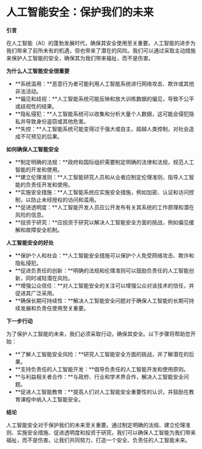# 人工智能安全：保护我们的未来

**引言**

在人工智能（AI）的蓬勃发展时代，确保其安全使用至关重要。人工智能的进步为我们带来了前所未有的机遇，但也带来了潜在的风险。我们可以通过采取主动措施来保护人工智能的安全，确保其为我们带来福祉，而不是伤害。

**为什么人工智能安全很重要**

* **系统滥用：**恶意行为者可能利用人工智能系统进行网络攻击、欺诈或其他非法活动。
* **偏见和歧视：**人工智能系统可能反映和放大训练数据的偏见，导致不公平或歧视性的结果。
* **隐私侵犯：**人工智能系统可以收集和分析大量个人数据，这可能会侵犯隐私并导致身份盗窃或其他危害。
* **失控：**人工智能系统可能变得过于强大或自主，超越人类控制，对社会造成不可预见的后果。

**如何确保人工智能安全**

* **制定明确的法规：**政府和国际组织需要制定明确的法律和法规，规范人工智能的开发和使用。
* **建立伦理准则：**人工智能研究人员和从业者应制定伦理准则，指导人工智能的负责任开发和使用。
* **实施安全措施：**人工智能系统应实施安全措施，例如加密、认证和访问控制，以防止未经授权的访问和滥用。
* **促进透明度：**人工智能开发人员应公开发布有关其系统的工作原理和潜在风险的信息。
* **投资于研究：**应投资于研究以解决人工智能安全方面的挑战，例如偏见缓解和故障安全机制。

**人工智能安全的好处**

* **保护个人和社会：**人工智能安全措施可以保护个人免受网络攻击、欺诈和隐私侵犯。
* **促进负责任的创新：**明确的法规和伦理准则可以鼓励负责任的人工智能创新，同时减轻潜在风险。
* **增强公众信任：**对人工智能安全的关注可以增强公众对该技术的信任，并促进其广泛采用。
* **确保长期可持续性：**解决人工智能安全问题对于确保人工智能的长期可持续发展和负责任使用至关重要。

**下一步行动**

为了保护人工智能的未来，我们必须采取行动，确保其安全。以下步骤将帮助您开始：

* **了解人工智能安全风险：**研究人工智能安全方面的挑战，并了解潜在的后果。
* **支持负责任的人工智能开发：**倡导负责任的人工智能开发和使用原则。
* **与利益相关者合作：**与政府、行业和学术界合作，解决人工智能安全问题。
* **促进人工智能教育：**提高人们对人工智能安全重要性的认识，并鼓励在教育课程中纳入人工智能安全。

**结论**

人工智能安全对于保护我们的未来至关重要。通过制定明确的法规、建立伦理准则、实施安全措施、促进透明度和投资于研究，我们可以确保人工智能为我们带来福祉，而不是伤害。让我们共同努力，打造一个安全、负责任的人工智能未来。
